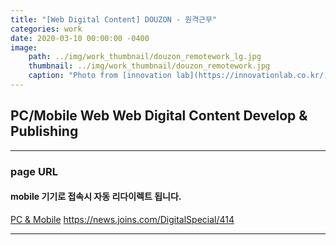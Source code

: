 ```yaml
---
title: "[Web Digital Content] DOUZON - 원격근무"
categories: work
date: 2020-03-10 00:00:00 -0400
image: 
    path: ../img/work_thumbnail/douzon_remotework_lg.jpg
    thumbnail: ../img/work_thumbnail/douzon_remotework.jpg
    caption: "Photo from [innovation lab](https://innovationlab.co.kr/)"
---
```

<style>
.entry-feature-image{max-width: 500px;}
</style>

## PC/Mobile Web Web Digital Content Develop & Publishing

---

### page URL
#### mobile 기기로 접속시 자동 리다이렉트 됩니다.
[PC & Mobile](https://news.joins.com/DigitalSpecial/414)
https://news.joins.com/DigitalSpecial/414

---

